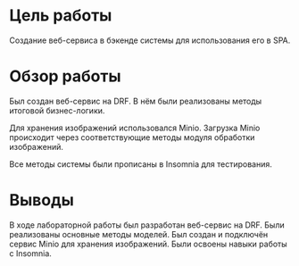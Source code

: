 # Цель работы

Создание веб-сервиса в бэкенде системы для использования его в SPA.

# Обзор работы

Был создан веб-сервис на DRF. В нём были реализованы методы итоговой бизнес-логики.

Для хранения изображений использовался Minio. Загрузка Minio происходит через соответствующие методы модуля обработки изображений.

Все методы системы были прописаны в Insomnia для тестирования.

# Выводы

В ходе лабораторной работы был разработан веб-сервис на DRF. Были реализованы основные методы моделей. Был создан и подключён сервис Minio для хранения изображений. Были освоены навыки работы с Insomnia.
